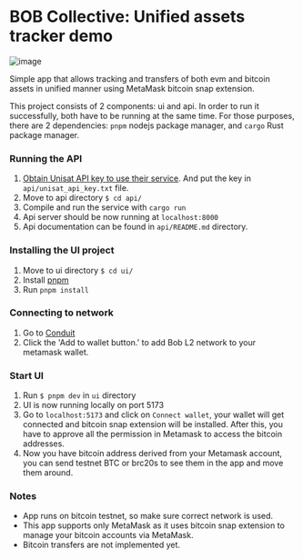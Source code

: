 # BOB Collective: Unified assets tracker demo
![image](https://github.com/bob-collective/demo-unified-assets-tracker/assets/47864599/c13783e0-5cbe-4a30-89d7-3c12a39cb408)

Simple app that allows tracking and transfers of both evm and bitcoin assets in unified manner using MetaMask bitcoin snap extension.

This project consists of 2 components: ui and api. In order to run it successfully, both have to be running at the same time. For those purposes, there are 2 dependencies: `pnpm` nodejs package manager, and `cargo` Rust package manager.

### Running the API

1. [Obtain Unisat API key to use their service](https://docs.unisat.io/dev/open-api#getting-an-api-key). And put the key in `api/unisat_api_key.txt` file.
2. Move to api directory `$ cd api/`
3. Compile and run the service with `cargo run`
4. Api server should be now running at `localhost:8000`
5. Api documentation can be found in `api/README.md` directory.  


### Installing the UI project

1. Move to ui directory `$ cd ui/`
2. Install [pnpm](https://pnpm.io/installation)
3. Run `pnpm install`

### Connecting to network

1. Go to [Conduit](https://app.conduit.xyz/published/view/fluffy-bob-7mjgi9pmtg)
2. Click the 'Add to wallet button.' to add Bob L2 network to your metamask wallet.


### Start UI

1. Run `$ pnpm dev` in `ui` directory
2. UI is now running locally on port 5173 
3. Go to `localhost:5173` and click on `Connect wallet`, your wallet will get connected and bitcoin snap extension will be installed. After this, you have to approve all the permission in Metamask to access the bitcoin addresses.
4. Now you have bitcoin address derived from your Metamask account, you can send testnet BTC or brc20s to see them in the app and move them around.

### Notes
- App runs on bitcoin testnet, so make sure correct network is used.
- This app supports only MetaMask as it uses bitcoin snap extension to manage your bitcoin accounts via MetaMask.
- Bitcoin transfers are not implemented yet.
